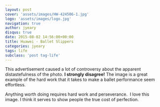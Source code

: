 ```yaml
---
layout: post
cover: 'assets/images/HW-424506-1.jpg'
logo: 'assets/images/logo.jpg'
navigation: true
author: jyeary
disqus: true
date: 2015-08-02 14:56:00+00:00
title: Huawei - Ballet Slippers
categories: jyeary
tags: life
subclass: 'post tag-life'
---
```

This advertisement caused a lot of controversy about the apparent distastefulness of the photo. **I strongly disagree!** The image is a great example of the hard work that it takes to make a ballet performance seem effortless.

Anything worth doing requires hard work and perseverance.  I love this image. I think it serves to show people the true cost of perfection.